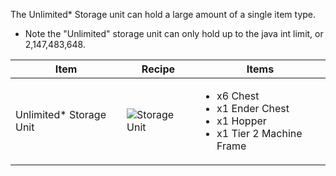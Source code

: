 The Unlimited* Storage unit can hold a large amount of a single item type.

* Note the "Unlimited" storage unit can only hold up to the java int limit, or 2,147,483,648.

| Item | Recipe | Items |
|------|--------|-------|
| Unlimited* Storage Unit | ![Storage Unit](https://cdn.discordapp.com/attachments/739536694398812230/879745016132685824/storage_unit.png) | <ul><li>x6 Chest</li><li>x1 Ender Chest</li><li>x1 Hopper</li><li>x1 Tier 2 Machine Frame</li></ul> |

